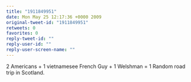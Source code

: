 ```yaml
---
title: "1911849951"
date: Mon May 25 12:17:36 +0000 2009
original-tweet-id: "1911849951"
retweets: 0
favorites: 0
reply-tweet-id: ""
reply-user-id: ""
reply-user-screen-name: ""
---
```

2 Americans + 1 vietnamesee French Guy + 1 Welshman = 1 Random road trip in Scotland.
